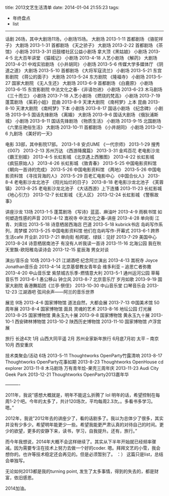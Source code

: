 title: 2013文艺生活清单
date: 2014-01-04 21:55:23
tags:
- 年终盘点
- list

---

话剧 26场，其中大剧场11场，小剧场15场。
大剧场 2013-1-11   首都剧场    《骆驼祥子》
大剧场 2013-1-31   首都剧场    《天之骄子》
大剧场 2013-2-22   首都剧场    《茶馆》
小剧场 2013-3-31   旧鼓楼社区公益小剧场  拿大顶《黑姑娘》
小剧场 2013-4-5    北大百年讲堂  《猫城记》
小剧场 2013-4-18   人艺小剧场   《解药》
大剧场 2013-4-21   中戏实验剧场  《小井胡同》
小剧场 2013-5-6    传媒大学多媒体厅    《阴道之道》
大剧场 2013-5-10   首都剧场    《大将军寇流兰》
小剧场 2013-5-21   东宫影剧院   《蒋公的面子》
大剧场 2013-5-24   东方剧院    《隆福寺》
小剧场 2013-5-27   国家大剧院   《无人生还》
大剧场 2013-6-9    首都剧场    《白鹿原》
小剧场 2013-6-15   东宫影剧院   中法文化之春-《非请勿进》
小剧场 2013-6-23   木马剧场    《三十而立》
小剧场 2013-7-18   人艺小剧场   《燃烧的梵高》
小剧场 2013-7-19   蓬蒿剧场    《茱莉小姐》
昆曲  2013-8-9    天津大剧院   《南柯梦》上本
昆曲  2013-8-10   天津大剧院   《南柯梦》下本
小剧场 2013-8-17   国话小剧场   《纪念碑》
小剧场 2013-9-5    国话先锋剧场  《离婚》
大剧场 2013-9-6    国话大剧场   《俄狄浦斯城》
小剧场 2013-9-11   国话先锋剧场  《物质生活》
小剧场 2013-9-15   北国剧场    《六里庄艳俗生活》
大剧场 2013-10-11  首都剧场    《小井胡同》
小剧场 2013-12-6   九剧场 《美好的一天》

<!-- more -->

电影 33部，其中影院17部。
2013-1-8    安贞UME   《一代宗师》
2013-1-29   搜秀  《007》
2013-2-13   苏州万达    《西游降魔篇》
2013-3-31   金鸡百花    老电影沙龙《霸王别姬》
2013-4-5    长虹影城    《北京遇上西雅图》
2013-4-22   长虹影城    《疯狂原始人》
2013-4-26   长虹影城    《致青春》
2013-5-25   中国电影资料馆 《朝向一首诗的完成》
2013-5-26   中国电影资料馆 《两地》
2013-5-26   中国电影资料馆 《寻找背海的人》
2013-5-29   百老汇电影中心 《中国合伙人》
2013-8-4    老电影沙龙北池子    《阳光灿烂的日子》
2013-8-18   老电影沙龙北池子    《芙蓉镇》
2013-8-25   老电影沙龙北池子    《大话西游》上下连播
2013-11-23  长虹影城    《地心引力》
2013-12-7   长虹影城    《无人区》
2013-12-24  长虹影城    《警察故事》

讲座沙龙 13场
2013-1-5    蓬蒿剧场    《写诗》蓝蓝、麻油叶
2013-4-9    雨枫书馆    如何塑造性感的声音
2013-4-12   嵩祝寺 中法文化之春-讲座
2013-4-28   单向街 江青、刘索拉
2013-5-18   诗意栖居西海店 巴道
2013-5-18   kubrick书店   岛屿写作系列，周梦蝶
2013-5-25   中国电影资料馆 他们在岛屿写作-开幕式
2013-6-1    跨界生活café    开业趴
2013-7-21   单向街 柏邦妮、绿妖：见好
2013-7-29   美国中心
2013-8-24   诗意栖居南池子 有没有人听我读一首诗
2013-11-16  北海公园    我在秋天里飘-欧阳稚岛读诗会
2013-12-15  星辰海 男女对谈

演出/音乐会 10场
2013-1-21   江湖酒吧    纪念阿兰演出
2013-4-13   嵩祝寺 Joyce Jonathan音乐会
2013-4-14   北京基督教女青年会   维多利亚 – 追思亡者弥撒
2013-4-20   中山音乐堂   紫禁城古乐季-燃情意大利
2013-5-1    通州运河公园  草莓音乐节
2013-6-1    愚公移山    钟立风
2013-8-7    北京音乐厅   岁月如歌
2013-9-19   国家大剧院   香港舞蹈团《兰亭·祭侄》
2013-10-30  中山音乐堂   口琴音乐会
2013-12-23  江湖酒吧    弦间余声——阿兰的音乐世界

展览 9场
2013-4-6    国家博物馆   道法自然，大都会展
2013-7-13   中国美术馆   50周年展
2013-8-4    国家博物馆   面具 灵魂的艺术
2013-8-16   地坛公园    灯光展
2013-8-25   国家博物馆   黄永玉九十展
2013-9-8    国家博物馆   黄永玉九十展
2013-10-1   西安碑林博物馆
2013-10-2   陕西历史博物馆
2013-11-10  国家博物馆   卢浮宫展

旅行 长途4次
1月 山西大同平遥
2月 苏州全家新年旅行
6月底7月初 太平 – 南京
10月 西安重庆

技术类聚会/活动 6场
2013-5-11   Thoughtworks    OpenParty竹露清响
2013-8-17   Thoughtworks    OpenParty花事如期
2013-8-23   Thoughtworks    OpenHouse cd explorer
2013-11-8   木马剧场    万有青年烩-果壳三周年庆
2013-11-23  Audi City   Geek Park
2013-12-21  Thoughtworks    OpenParty2013嘉年华

———-

2011年，我说”感想大概就是，明年不能这么折腾了 lol 明年的话，希望控制在每周1-2个吧。今年的太多了，共计120场次，平均每周2.3次。。多看书多学习。嗯。”

2012年，我说”2012年去的讲座少了，看的话剧多了。我以为总体少了很多，其实并没有少多少。希望明年能更少一些。希望我能更严肃认真的对待自己的时间。更少的欲望，更多的安静下来，读书，学习，自我提升。还有，旅行。”

而今年我想说，2014年大概不会这样继续了。其实从下半年开始就已经频率骤减。因为需要专注在技术上努力去做一个好的coder.
嗯。拜拜文艺的小雪，我会想你的。也许等技术稳定还会再见的。但是必须暂别了。 ：）
这篇只是list，总结会单独写。

无论如何2013都是我的turning point, 发生了太多事情，得到的失去的，都是财富，依旧感恩。

2014加油。